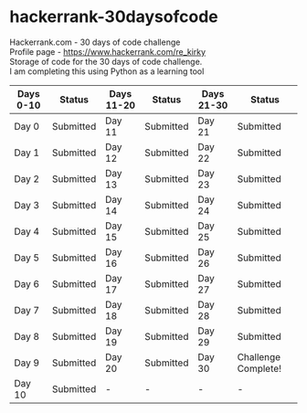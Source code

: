 # hackerrank-30daysofcode
 Hackerrank.com - 30 days of code challenge  
Profile page - https://www.hackerrank.com/re_kirky  
Storage of code for the 30 days of code challenge.  
I am completing this using Python as a learning tool  

Days 0-10|Status|Days 11-20|Status|Days 21-30|Status
-|-|-|-|-|-
Day 0|Submitted|Day 11|Submitted|Day 21|Submitted
Day 1|Submitted|Day 12|Submitted|Day 22|Submitted
Day 2|Submitted|Day 13|Submitted|Day 23|Submitted
Day 3|Submitted|Day 14|Submitted|Day 24|Submitted
Day 4|Submitted|Day 15|Submitted|Day 25|Submitted
Day 5|Submitted|Day 16|Submitted|Day 26|Submitted
Day 6|Submitted|Day 17|Submitted|Day 27|Submitted
Day 7|Submitted|Day 18|Submitted|Day 28|Submitted
Day 8|Submitted|Day 19|Submitted|Day 29|Submitted
Day 9|Submitted|Day 20|Submitted|Day 30|Challenge Complete!
Day 10|Submitted|-|-|-|-

